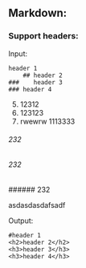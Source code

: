 ## Markdown:

### Support headers:

Input:
```
header 1
    ## header 2
###    header 3
### header 4
```

5. 12312
6. 123123
7. rwewrw
1113333

###### 232
<h6>232</h6>
###### 232

<asfsdf>asdasdasdafsadf</asfsdf>

Output:
```
#header 1
<h2>header 2</h2>
<h3>header 3</h3>
<h3>header 4</h3>
```
